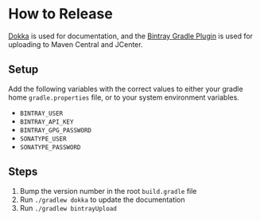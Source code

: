 # How to Release

[Dokka](https://github.com/Kotlin/dokka) is used for documentation, and the 
[Bintray Gradle Plugin](https://github.com/bintray/gradle-bintray-plugin) 
is used for uploading to Maven Central and JCenter.

## Setup

Add the following variables with the correct values to either your gradle home 
`gradle.properties` file, or to your system environment variables.

* `BINTRAY_USER`
* `BINTRAY_API_KEY`
* `BINTRAY_GPG_PASSWORD`
* `SONATYPE_USER`
* `SONATYPE_PASSWORD` 

## Steps

1. Bump the version number in the root `build.gradle` file 
2. Run `./gradlew dokka` to update the documentation 
3. Run `./gradlew bintrayUpload`